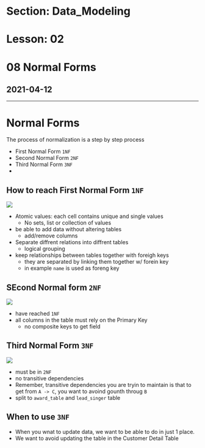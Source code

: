 # Section: Data_Modeling
# Lesson: 02
# 08 Normal Forms
## 2021-04-12
---

# Normal Forms

The process of normalization is a step by step process
- First Normal Form `1NF`
- Second Normal Form `2NF`
- Third Normal Form `3NF`
- 

## How to reach First Normal Form `1NF`


![](https://i.imgur.com/9SY1Ej4.png)

- Atomic values: each cell contains unique and single values
  - No sets, list or collection of values
- be able to add data without altering tables
  - add/remove columns
- Separate diffrent relations into diffrent tables
  - logical grouping
- keep relationships between tables together with foreigh keys
  - they are separated by linking them together w/ forein key
  - in example `name`  is used as foreng key


## SEcond Normal form `2NF`

![](https://i.imgur.com/rcMkRbJ.png)

- have reached `1NF`
- all columns in the table must rely on the Primary Key
  - no composite keys to get field


## Third Normal Form `3NF`
![](https://i.imgur.com/Sa5RnT0.png)

  
- must be in `2NF`
- no transitive dependencies
- Remember, transitive dependencies you are tryin to maintain is that to get from `A -> C`, you want to avoind gounth throug `B`
- split to `award_table` and `lead_singer` table
    

## When to use `3NF`
- When you wnat to update data, we want to be able to do in just 1 place. 
- We want to avoid updating the table in the Customer Detail Table
